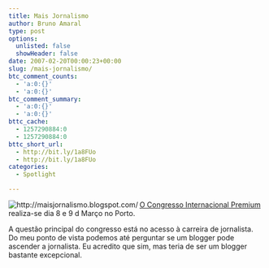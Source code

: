 ```yaml
---
title: Mais Jornalismo
author: Bruno Amaral
type: post
options:
  unlisted: false
  showHeader: false
date: 2007-02-20T00:00:23+00:00
slug: /mais-jornalismo/
btc_comment_counts:
  - 'a:0:{}'
  - 'a:0:{}'
btc_comment_summary:
  - 'a:0:{}'
  - 'a:0:{}'
bttc_cache:
  - 1257290884:0
  - 1257290884:0
bttc_short_url:
  - http://bit.ly/1a8FUo
  - http://bit.ly/1a8FUo
categories:
  - Spotlight

---
```

[<img src="/wp-content/uploads/2007/02/maisjornalismo1.thumbnail.jpg" alt="http://maisjornalismo.blogspot.com/" align="left" />][1][O Congresso Internacional Premium][1] realiza-se dia 8 e 9 d Março no Porto.

A questão principal do congresso está no acesso à carreira de jornalista. Do meu ponto de vista podemos até perguntar se um blogger pode ascender a jornalista. Eu acredito que sim, mas teria de ser um blogger bastante excepcional.

 [1]: http://maisjornalismo.blogspot.com/